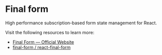 # Final form

High performance subscription-based form state management for React.

Visit the following resources to learn more:

- [Final Form — Official Website](https://final-form.org/react)
- [final-form / react-final-form](https://github.com/final-form/react-final-form)
